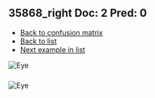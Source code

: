 ## 35868_right Doc: 2 Pred: 0
- [Back to confusion matrix](https://github.com/juliandewit/kaggle_retinopathy/blob/master/matrix.md)
- [Back to list](https://github.com/juliandewit/kaggle_retinopathy/blob/master/lists/20/list.md)
- [Next example in list](https://github.com/juliandewit/kaggle_retinopathy/blob/master/lists/20/35/35945_left.md)

![Eye](https://retinopaty.blob.core.windows.net/size1024/35868_right_2.jpeg)

### 

![Eye]()
